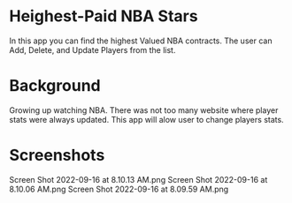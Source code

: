 # Heighest-Paid NBA Stars

In this app you can find the highest Valued NBA contracts. 
The user can Add, Delete, and Update Players from the list. 

# Background

Growing up watching NBA. There was not too many website where player stats were always updated.
This app will alow user to change players stats.


# Screenshots

Screen Shot 2022-09-16 at 8.10.13 AM.png
Screen Shot 2022-09-16 at 8.10.06 AM.png
Screen Shot 2022-09-16 at 8.09.59 AM.png


